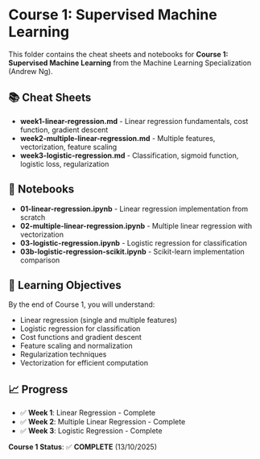 # Course 1: Supervised Machine Learning

This folder contains the cheat sheets and notebooks for **Course 1: Supervised Machine Learning** from the Machine Learning Specialization (Andrew Ng).

## 📚 Cheat Sheets

- **week1-linear-regression.md** - Linear regression fundamentals, cost function, gradient descent
- **week2-multiple-linear-regression.md** - Multiple features, vectorization, feature scaling
- **week3-logistic-regression.md** - Classification, sigmoid function, logistic loss, regularization

## 📓 Notebooks

- **01-linear-regression.ipynb** - Linear regression implementation from scratch
- **02-multiple-linear-regression.ipynb** - Multiple linear regression with vectorization
- **03-logistic-regression.ipynb** - Logistic regression for classification
- **03b-logistic-regression-scikit.ipynb** - Scikit-learn implementation comparison

## 🎯 Learning Objectives

By the end of Course 1, you will understand:

- Linear regression (single and multiple features)
- Logistic regression for classification
- Cost functions and gradient descent
- Feature scaling and normalization
- Regularization techniques
- Vectorization for efficient computation

## 📈 Progress

- ✅ **Week 1**: Linear Regression - Complete
- ✅ **Week 2**: Multiple Linear Regression - Complete
- ✅ **Week 3**: Logistic Regression - Complete

**Course 1 Status**: ✅ **COMPLETE** (13/10/2025)

